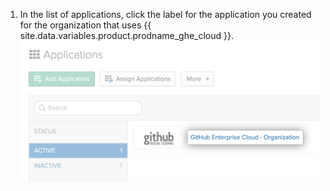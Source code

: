 1. In the list of applications, click the label for the application you created for the organization that uses {{ site.data.variables.product.prodname_ghe_cloud }}. ![{{ site.data.variables.product.prodname_ghe_cloud }} application in Okta](/assets/images/help/saml/okta-ghec-application.png)
